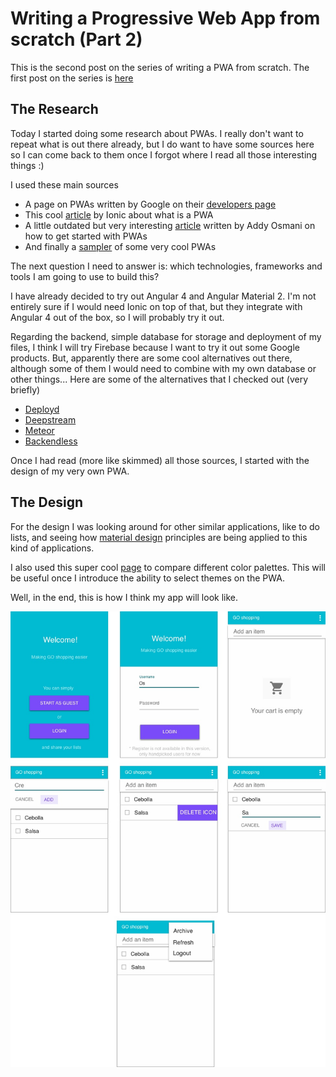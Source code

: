 Writing a Progressive Web App from scratch (Part 2)
===================================================

This is the second post on the series of writing a PWA from scratch. The first post on the series is [here](/posts/pwa1.md)

## The Research

Today I started doing some research about PWAs. I really don't want to repeat what is out there already, but I do want to have some sources here so I can come back
to them once I forgot where I read all those interesting things :)

I used these main sources

* A page on PWAs written by Google on their [developers page](https://developers.google.com/web/progressive-web-apps/)
* This cool [article](http://blog.ionic.io/what-is-a-progressive-web-app/) by Ionic about what is a PWA
* A little outdated but very interesting [article](https://developers.google.com/web/updates/2015/12/getting-started-pwa) written by Addy Osmani on how to get started with PWAs
* And finally a [sampler](https://pwa.rocks/) of some very cool PWAs 

The next question I need to answer is: which technologies, frameworks and tools I am going to use to build this?

I have already decided to try out Angular 4 and Angular Material 2. I'm not entirely sure if I would need Ionic on top of that, but they integrate
with Angular 4 out of the box, so I will probably try it out.

Regarding the backend, simple database for storage and deployment of my files, I think I will try Firebase because I want to try it out some Google products.
But, apparently there are some cool alternatives out there, although some of them I would need to combine with my own database or other things... Here
are some of the alternatives that I checked out (very briefly)

* [Deployd](http://deployd.com/)
* [Deepstream](https://deepstream.io/)
* [Meteor](https://www.meteor.com/)
* [Backendless](https://backendless.com/)


Once I had read (more like skimmed) all those sources, I started with the design of my very own PWA.

## The Design

For the design I was looking around for other similar applications, like to do lists, and seeing how [material design](https://material.io/) principles
are being applied to this kind of applications. 

I also used this super cool [page](https://www.materialpalette.com/) to compare different color palettes. This will be useful
once I introduce the ability to select themes on the PWA.

Well, in the end, this is how I think my app will look like.

![Groceries App Mock](/img/groceries-mock.jpg)